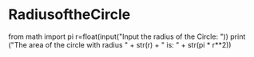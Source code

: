 # RadiusoftheCircle
from math import pi
r=float(input("Input the radius of the Circle: "))
print ("The area of the circle with radius " + str(r) + " is: " + str(pi * r**2))
